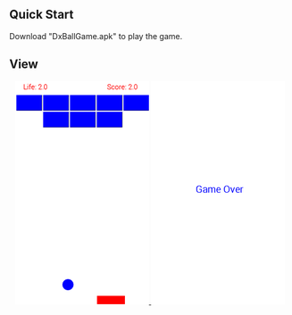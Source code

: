 ## Quick Start
Download "DxBallGame.apk" to play the game.

## View
<div align="center">
  
  <a target="_blank" href="https://github.com/AsifNoman/DxBall/blob/master/pic1.png">
    <img src="https://github.com/AsifNoman/DxBall/blob/master/pic1.png" alt="pic1" width="auto" height="400">
  </a>

  <a target="_blank" href="https://github.com/AsifNoman/DxBall/blob/master/pic2.png">
    <img src="https://github.com/AsifNoman/DxBall/blob/master/pic2.png" alt="pic2" width="auto" height="400">
  </a>
  
</div>
